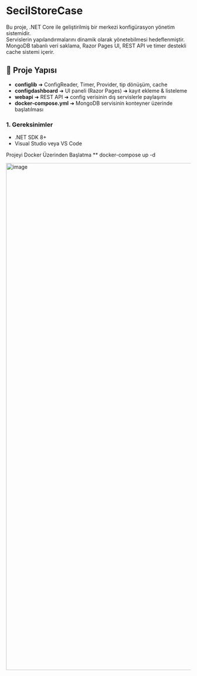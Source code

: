# SecilStoreCase

Bu proje, .NET Core ile geliştirilmiş bir merkezi konfigürasyon yönetim sistemidir.  
Servislerin yapılandırmalarını dinamik olarak yönetebilmesi hedeflenmiştir. MongoDB tabanlı veri saklama, Razor Pages UI, REST API ve timer destekli cache sistemi içerir.

## 🔧 Proje Yapısı

- **configlib** ➜ ConfigReader, Timer, Provider, tip dönüşüm, cache  
- **configdashboard** ➜ UI paneli (Razor Pages) ➜ kayıt ekleme & listeleme  
- **webapi** ➜ REST API ➜ config verisinin dış servislerle paylaşımı  
- **docker-compose.yml** ➜ MongoDB servisinin konteyner üzerinde başlatılması

### 1. Gereksinimler

- .NET SDK 8+
- Visual Studio veya VS Code

Projeyi Docker Üzerinden Başlatma
 ** docker-compose up -d
 
<img width="1276" height="1385" alt="image" src="https://github.com/user-attachments/assets/733f886d-ed40-4f59-8415-7b7e5fdb77f9" />

